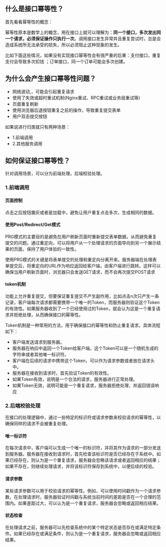 ## 什么是接口幂等性？

首先看看幂等性的概念：

幂等性原本是数学上的概念，用在接口上就可以理解为：**同一个接口，多次发出同一个请求，必须保证操作只执行一次**。调用接口发生异常并且重复尝试时，总是会造成系统所无法承受的损失，所以必须阻止这种现象的发生。

比如下面这些情况，如果没有实现接口幂等性会有很严重的后果：支付接口，重复支付会导致多次扣钱 ；订单接口，同一个订单可能会多次创建。

## 为什么会产生接口幂等性问题？

+ 网络波动,，可能会引起重复请求
+ 使用了失效或超时重试机制(Nginx重试、RPC重试或业务层重试等)
+ 页面重复刷新
+ 使用浏览器后退按钮重复之前的操作，导致重复提交表单
+ 用户双击提交按钮

如果说进行归类就只有两种场景：

+ 1.前端调用
+ 2.其他服务调用

## 如何保证接口幂等性？

针对调用场景，可以分为前端处理，后端校验处理。

### 1.前端调用

#### 页面控制

点击之后按钮置灰或者是加载中，避免让用户重复点击多次，生成相同的数据。

#### 使用Post/Redirect/Get模式

PRG模式的主要目的是避免在用户刷新页面时重新提交表单数据，从而避免重复提交的问题。通过重定向，可以将用户从一个处理请求的页面导向到另一个展示结果的页面，保持了用户体验的一致性。

使用PRG模式的关键是将表单提交的处理和重定向分离开来。服务器端在处理表单提交后，将重定向的URL作为响应返回给客户端，由客户端进行跳转。这样可以确保当用户刷新页面时，浏览器只会发送GET请求，而不会再次提交POST请求

#### token机制

功能上允许重复提交，但要保证重复提交不产生副作用，比如点击n次只产生一条记录，客户端每次请求都需要携带一个唯一的Token，而服务器则验证这个Token的有效性。如果服务器收到了一个已经使用过的Token，就会认为这是一个重复请求并拒绝处理，从而确保接口的幂等性。

Token机制是一种常用的方法，用于确保接口的幂等性和防止重复请求。具体流程如下：

+ 客户端发送请求到服务器。
+ 服务器在响应中返回一个Token给客户端。这个Token可以是一个随机生成的字符串或者其他唯一标识符。
+ 客户端在后续的请求中携带这个Token，可以作为请求参数或者放在请求头中。
+ 服务器在接收到请求时，首先验证Token的有效性。
+ 如果Token有效，说明是一个合法的请求，服务器进行正常处理。
+ 如果Token无效，说明可能是一个重复请求，服务器拒绝处理，并返回错误响应

### 2.后端校验处理

在接口的处理逻辑中，通过一些特定的标识符或请求参数来校验请求的幂等性，以确保同样的请求不会被重复处理。

#### 唯一标识符

在每次请求中，客户端可以生成一个唯一的标识符，并将其作为请求的一部分发送到服务器。服务器在接收到请求时，首先检查该标识符是否已经存在于系统中。如果已经存在，则认为是一个重复请求，服务器会忽略该请求或者返回相应的结果；如果不存在，则继续处理请求，并将该标识符保存到系统中，以便后续的校验。

#### 请求参数

某些请求参数可以用于校验请求的幂等性。例如，可以使用时间戳作为一个请求参数，在处理请求时，服务器验证时间戳与系统当前时间的差距是否在一个合理的范围内。如果差距过大，可以认为是一个重复请求，服务器会忽略或返回相应结果。

#### 状态检查

在处理请求之前，服务器可以先检查系统中的某个特定状态是否存在或满足特定条件。如果已经存在或满足条件，则认为是一个重复请求，服务器会忽略或返回相应结果。
